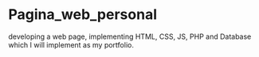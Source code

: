 # Pagina_web_personal
developing a web page, implementing HTML, CSS, JS, PHP and Database which I will implement as my portfolio.
